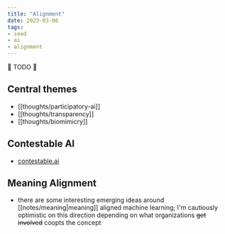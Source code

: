 ```yaml
---
title: "Alignment"
date: 2023-03-06
tags:
- seed
- ai
- alignment
---
```

🚧 TODO 🚧
## Central themes
- [[thoughts/participatory-ai]]
- [[thoughts/transparency]]
- [[thoughts/biomimicry]]

## Contestable AI
- [contestable.ai](https://contestable.ai/)

## Meaning Alignment
- there are some interesting emerging ideas around [[notes/meaning|meaning]] aligned machine learning; I'm cautiously optimistic on this direction depending on what organizations ~~get involved~~ coopts the concept
